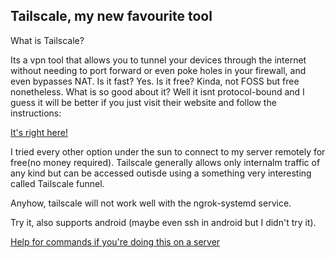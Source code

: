 ## Tailscale, my new favourite tool

What is Tailscale?

Its a vpn tool that allows you to tunnel your devices through the internet without needing to port forward or even poke holes in your firewall, and even bypasses NAT. Is it fast? Yes. Is it free? Kinda, not FOSS but free nonetheless. What is so good about it? Well it isnt protocol-bound and I guess it will be better if you just visit their website and follow the instructions:

[It's right here!](https://tailscale.com/)

I tried every other option under the sun to connect to my server remotely for free(no money required). Tailscale generally allows only internalm traffic of any kind but can be accessed outisde using a something very interesting called Tailscale funnel.

Anyhow, tailscale will not work well with the ngrok-systemd service.

Try it, also supports android (maybe even ssh in android but I didn't try it).

[Help for commands if you're doing this on a server](https://tailscale.com/kb/1080/cli/)
